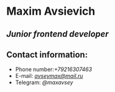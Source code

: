 # Maxim Avsievich
 
## *Junior frontend developer*
 
## Contact information:
* Phone number:*+79216307463*
* E-mail: *avseymax@mail.ru*
* Telegram: *@maxavsey*
